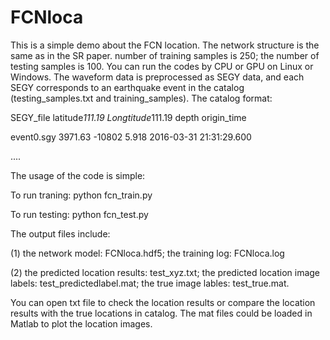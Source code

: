 # FCNloca

This is a simple demo about the FCN location. The network structure is the same as in the SR paper. number of training samples is 250; the number of testing samples is 100.
You can run the codes by CPU or GPU on Linux or Windows. The waveform data is preprocessed as SEGY data, and each SEGY corresponds to an earthquake event in the catalog (testing_samples.txt and training_samples). 
The catalog format:


SEGY_file   latitude*111.19   Longtitude*111.19   depth          origin_time

event0.sgy      3971.63        -10802            5.918      2016-03-31 21:31:29.600

....

The usage of the code is simple:

To run traning: python fcn_train.py

To run testing: python fcn_test.py


The output files include:

(1) the network model: FCNloca.hdf5; the training log: FCNloca.log

(2) the predicted location results: test_xyz.txt; the predicted location image labels: test_predictedlabel.mat; the true image lables: test_true.mat.

You can open txt file to check the location results or compare the location results with the true locations in catalog. The mat files could be loaded in Matlab to plot the location images.

